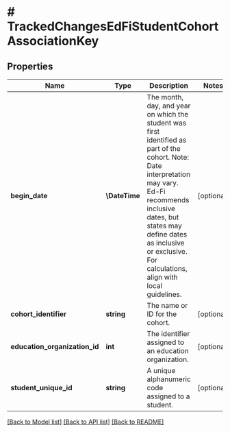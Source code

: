 # # TrackedChangesEdFiStudentCohortAssociationKey

## Properties

Name | Type | Description | Notes
------------ | ------------- | ------------- | -------------
**begin_date** | **\DateTime** | The month, day, and year on which the student was first identified as part of the cohort.  Note: Date interpretation may vary. Ed-Fi recommends inclusive dates, but states may define dates as inclusive or exclusive. For calculations, align with local guidelines. | [optional]
**cohort_identifier** | **string** | The name or ID for the cohort. | [optional]
**education_organization_id** | **int** | The identifier assigned to an education organization. | [optional]
**student_unique_id** | **string** | A unique alphanumeric code assigned to a student. | [optional]

[[Back to Model list]](../../README.md#models) [[Back to API list]](../../README.md#endpoints) [[Back to README]](../../README.md)
